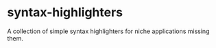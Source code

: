 # syntax-highlighters
A collection of simple syntax highlighters for niche applications missing them.
